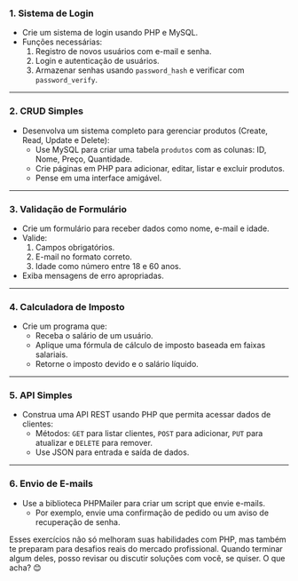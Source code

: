 ### 1. **Sistema de Login**
- Crie um sistema de login usando PHP e MySQL.  
- Funções necessárias:
  1. Registro de novos usuários com e-mail e senha.
  2. Login e autenticação de usuários.
  3. Armazenar senhas usando `password_hash` e verificar com `password_verify`.

---

### 2. **CRUD Simples**
- Desenvolva um sistema completo para gerenciar produtos (Create, Read, Update e Delete):
  - Use MySQL para criar uma tabela `produtos` com as colunas: ID, Nome, Preço, Quantidade.
  - Crie páginas em PHP para adicionar, editar, listar e excluir produtos.
  - Pense em uma interface amigável.

---

### 3. **Validação de Formulário**
- Crie um formulário para receber dados como nome, e-mail e idade.  
- Valide:
  1. Campos obrigatórios.
  2. E-mail no formato correto.
  3. Idade como número entre 18 e 60 anos.
- Exiba mensagens de erro apropriadas.

---

### 4. **Calculadora de Imposto**
- Crie um programa que:
  - Receba o salário de um usuário.
  - Aplique uma fórmula de cálculo de imposto baseada em faixas salariais.
  - Retorne o imposto devido e o salário líquido.

---

### 5. **API Simples**
- Construa uma API REST usando PHP que permita acessar dados de clientes:
  - Métodos: `GET` para listar clientes, `POST` para adicionar, `PUT` para atualizar e `DELETE` para remover.
  - Use JSON para entrada e saída de dados.

---

### 6. **Envio de E-mails**
- Use a biblioteca PHPMailer para criar um script que envie e-mails.
  - Por exemplo, envie uma confirmação de pedido ou um aviso de recuperação de senha.

Esses exercícios não só melhoram suas habilidades com PHP, mas também te preparam para desafios reais do mercado profissional. Quando terminar algum deles, posso revisar ou discutir soluções com você, se quiser. O que acha? 😊